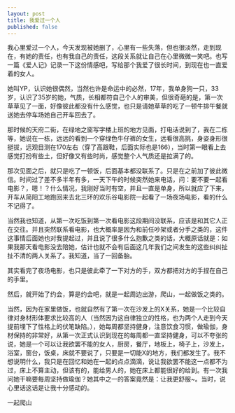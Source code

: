 ```yaml
---
layout: post
title: 我爱过一个人
published: false
---
```


我心里爱过一个人，今天发现被她删了，心里有一些失落，但也很淡然，走到现在，有她的责任，也有我自己的责任，这段关系就让自己在心里微微一笑吧。也写一篇《爱人记》记录一下这份情感吧，写给那个我爱了很长时间，到现在也一直爱着的女人。

她叫YP，认识她很偶然，当然也许是命运中的必然，17年，我单身狗一只，33岁，认识了35岁的她，气质，长相都符自己个人的审美，但很奇葩的是，第一次草草见了一面，好像彼此都没有什么感觉，也只是请她草草的吃了一顿牛排午餐就送她去停车场她自己开车回去了。

那时候的天府二街，在绿地之窗写字楼上班的地方见面，打电话说到了，我在二栋等，她说在一栋，远远的看到一个穿绿色牛仔裤的女生，远看很高挑，身姿身形很挺拔，远观目测在170左右（穿了高跟鞋，后面实际也是166），当时第一眼看上去感觉打扮有些土，但好像又有些时尚，感觉整个人气质还是拉满了的。

那次见面之后，就只是吃了一顿饭，后面基本都没联系了。只是在之前加了彼此微信。时间过了差不多半年有多，一天下午的时候突然她来电话，问：要不要一起看电影？，嗯！？什么情况，我刚好当时有空，并且一直是单身，所以就应了下来，开车从简阳工地跑回来去北三环的欢乐谷电影院一起看了一场夜场电影，看的什么不记得了。

当然我也知道，从第一次吃饭到第一次看电影这段期间没联系，应该是和其它人正在交往。并且突然联系看电影，也大概率是因为和前任吵架或者分手之类的，这件这事情后面她也对我提起过，并且说了很多什么抱歉之类的话，大概原话就是：如果我那天看电影没去陪她，估计也就不会有后面这几年我们之间发生的这些纠纠扯扯不清的两人关系了。我知道，当了一回备胎。

其实看完了夜场电影，也只是彼此牵了一下对方的手，双方都把对方的手捏在自己的手里。

然后，就开始了约会，算是约会吧，就是一起周边出游，爬山，一起做饭之类的。

当然，因为在家里做饭，也就自然有了第一次在沙发上的X关系，她是一个比较自律对身材形体要求比较高的人（当然因为这自律独立的性格，也为两个人走到今天提前埋下了性格上的伏笔缺陷。），她每周都坚持健身，注意饮食习惯，做瑜伽，身材保持的非常好，从第一次正式认识到现在的每周都一直坚持健身，可以不夸张的说，她是一个可以让我欲罢不能的女人，厨房，餐厅，地板上，椅子上，沙发上，浴室，窗台，饭桌，床就不要说了，只要是一切能X的地方，我们都发生了。我不想说明什么，我只是在回忆和她在一起的点点滴滴，说让我欲罢不能这一点都不为过，床上不算主动，但该有的，能给男人的，她在床上都能很好的给到。有一次我问她干嘛要每周坚持做瑜伽？她其中之一的答案竟然是：让我更舒服~。当时，说心里话这话是让我十分感动的。

一起爬山